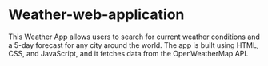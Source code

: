 # Weather-web-application
This Weather App allows users to search for current weather conditions and a 5-day forecast for any city around the world. The app is built using HTML, CSS, and JavaScript, and it fetches data from the OpenWeatherMap API.
